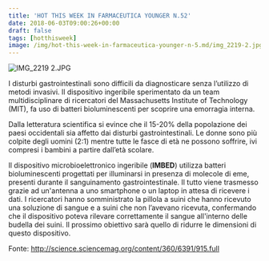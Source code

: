 ```yaml
---
title: 'HOT THIS WEEK IN FARMACEUTICA YOUNGER N.52'
date: 2018-06-03T09:00:26+00:00
draft: false
tags: [hotthisweek]
image: /img/hot-this-week-in-farmaceutica-younger-n-5.md/img_2219-2.jpg
---
```


![IMG_2219 2.JPG](/static/img/hot-this-week-in-farmaceutica-younger-n-05.md/img_2219-2.jpg)

I disturbi gastrointestinali sono difficili da diagnosticare senza l’utilizzo di metodi invasivi. Il dispositivo ingeribile sperimentato da un team multidisciplinare di ricercatori del Massachusetts Institute of Technology (MIT), fa uso di batteri bioluminescenti per scoprire una emorragia interna.

Dalla letteratura scientifica si evince che il 15-20% della popolazione dei paesi occidentali sia affetto dai disturbi gastrointestinali. Le donne sono più colpite degli uomini (2:1) mentre tutte le fasce di età ne possono soffrire, ivi compresi i bambini a partire dall’età scolare.

Il dispositivo microbioelettronico ingeribile (**IMBED**) utilizza batteri bioluminescenti progettati per illuminarsi in presenza di molecole di eme, presenti durante il sanguinamento gastrointestinale. Il tutto viene trasmesso grazie ad un'antenna a uno smartphone o un laptop in attesa di ricevere i dati. I ricercatori hanno somministrato la pillola a suini che hanno ricevuto una soluzione di sangue e a suini che non l’avevano ricevuta, confermando che il dispositivo poteva rilevare correttamente il sangue all'interno delle budella dei suini. Il prossimo obiettivo sarà quello di ridurre le dimensioni di questo dispositivo.

Fonte: http://science.sciencemag.org/content/360/6391/915.full
